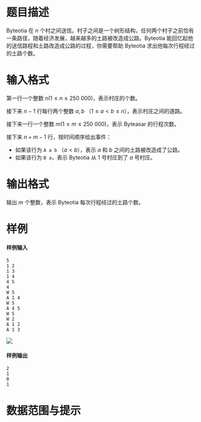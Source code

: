 
# 题目描述

Byteotia 在 $n$ 个村之间送信。村子之间是一个树形结构，任何两个村子之前恰有一条路径，随着经济发展，越来越多的土路被改造成公路。Byteotia 能回忆起他的送信路程和土路改造成公路的过程，你需要帮助 Byteotia 求出他每次行程经过的土路个数。

# 输入格式

第一行一个整数 $n (1 \le n \le 250\ 000)$，表示村庄的个数。

接下来 $n-1$ 行每行两个整数 $a,b$ （$1 \le a \lt b \le n$），表示村庄之间的道路。

接下来一行一个整数 $m (1 \le m \le 250\ 000)$，表示 Byteasar 的行程次数。

接下来 $n + m -1$ 行，按时间顺序给出事件：
* 如果该行为 `A a b` （$a \lt b$），表示 $a$ 和 $b$ 之间的土路被改造成了公路。
* 如果该行为 `B a`，表示 Byteotia 从 $1$ 号村庄到了 $a$ 号村庄。

# 输出格式

输出 $m$ 个整数，表示 Byteotia 每次行程经过的土路个数。

# 样例

#### 样例输入
```plain
5
1 2
1 3
1 4
4 5
4
W 5
A 1 4
W 5
A 4 5
W 5
W 2
A 1 2
A 1 3
```
![](source/loj/2656/img/aHR0cHM6Ly9zemtvcHVsLmVkdS5wbC9wcm9ibGVtc2V0L3Byb2JsZW0vYmlnMk5VRXpoZENxZ0dqMHdHQmpidzE0L3NpdGUvaW1hZ2VzL09JMTQvbWVnemFkMS5naWY=.gif)

#### 样例输出
```plain
2
1
0
1
```

# 数据范围与提示



